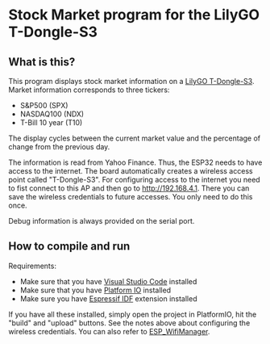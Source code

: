 
# Stock Market program for the LilyGO T-Dongle-S3

## What is this?

This program displays stock market information on a [LilyGO T-Dongle-S3](https://github.com/Xinyuan-LilyGO/T-Dongle-S3). Market information corresponds to three tickers:

* S&P500 (SPX)
* NASDAQ100 (NDX)
* T-Bill 10 year (T10)

The display cycles between the current market value and the percentage of change from the previous day.

The information is read from Yahoo Finance. Thus, the ESP32 needs to have access to the internet. The board automatically creates a wireless access point called "T-Dongle-S3". For configuring access to the
internet you need to fist connect to this AP and then go to http://192.168.4.1. There you can save
the wireless credentials to future accesses. You only need to do this once.

Debug information is always provided on the serial port.

## How to compile and run

Requirements:

* Make sure that you have [Visual Studio Code](https://code.visualstudio.com) installed
* Make sure that you have [Platform IO](https://platformio.org) installed
* Make sure you have [Espressif IDF](https://github.com/espressif/vscode-esp-idf-extension) extension installed

If you have all these installed, simply open the project in PlatformIO, hit the "build" and "upload" buttons. See the notes above about configuring the wireless credentials. You can also refer to [ESP_WifiManager](https://github.com/khoih-prog/ESP_WiFiManager).
